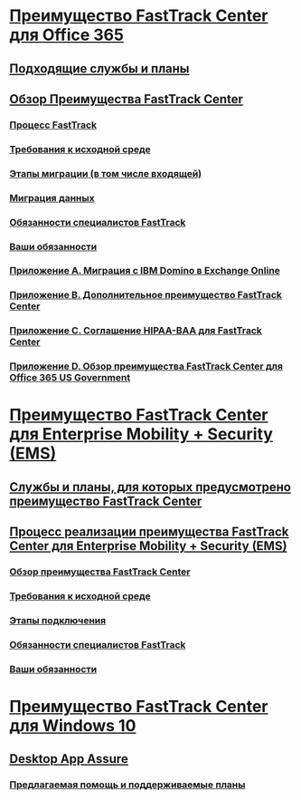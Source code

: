 # [Преимущество FastTrack Center для Office 365](O365-fasttrack-benefit-for-office-365.md)
## [Подходящие службы и планы](O365-eligible-services-and-plans.md)
## [Обзор Преимущества FastTrack Center](O365-fasttrack-benefit-overview.md)
### [Процесс FastTrack](O365-fasttrack-process.md)
### [Требования к исходной среде](O365-source-environment-expectations.md)
### [Этапы миграции (в том числе входящей)](O365-onboarding-and-migration.md)
### [Миграция данных](O365-data-migration.md)
### [Обязанности специалистов FastTrack](O365-fasttrack-responsibilities.md)
### [Ваши обязанности](O365-your-responsibilities.md)
### [Приложение А. Миграция с IBM Domino в Exchange Online](O365-from-ibm-domino-to-exchange-online.md)
### [Приложение B. Дополнительное преимущество FastTrack Center](O365-fasttrack-additional-benefits.md)
### [Приложение C. Соглашение HIPAA-BAA для FastTrack Center](O365-hipaa-business-associate-agreement.md)
### [Приложение D. Обзор преимущества FastTrack Center для Office 365 US Government](US-Gov-appendix-overview.md)
# [Преимущество FastTrack Center для Enterprise Mobility + Security (EMS)](https://docs.microsoft.com/en-us/enterprise-mobility-security/Solutions/enterprise-mobility-fasttrack-program?toc=/fasttrack/fasttrack/toc.json)
## [Службы и планы, для которых предусмотрено преимущество FastTrack Center](https://docs.microsoft.com/en-us/enterprise-mobility-security/Solutions/fasttrack-center-benefit-for-enterprise-mobility-suite-ems?toc=/fasttrack/fasttrack/toc.json)
## [Процесс реализации преимущества FastTrack Center для Enterprise Mobility + Security (EMS)](https://docs.microsoft.com/en-us/enterprise-mobility-security/Solutions/fasttrack-center-benefit-process-for-enterprise-mobility-suite-ems?toc=/fasttrack/fasttrack/toc.json)
### [Обзор преимущества FastTrack Center](https://docs.microsoft.com/en-us/enterprise-mobility-security/Solutions/fasttrack-center-benefit-process-for-ems-overview?toc=/fasttrack/fasttrack/toc.json)
### [Требования к исходной среде](https://docs.microsoft.com/en-us/enterprise-mobility-security/Solutions/fasttrack-center-benefit-process-for-ems-environment-expectations?toc=/fasttrack/fasttrack/toc.json)
### [Этапы подключения](https://docs.microsoft.com/en-us/enterprise-mobility-security/Solutions/fasttrack-center-benefit-process-for-ems-phases?toc=/fasttrack/fasttrack/toc.json)
### [Обязанности специалистов FastTrack](https://docs.microsoft.com/en-us/enterprise-mobility-security/Solutions/fasttrack-center-benefit-process-for-ems-fasttrack-responsibilities?toc=/fasttrack/fasttrack/toc.json)
### [Ваши обязанности](https://docs.microsoft.com/en-us/enterprise-mobility-security/Solutions/fasttrack-center-benefit-process-for-ems-your-responsibilities?toc=/fasttrack/fasttrack/toc.json)
# [Преимущество FastTrack Center для Windows 10](Win-10-fasttrack-benefit-for-Windows-10.md)
## [Desktop App Assure](Win-10-desktop-app-assure.md)
### [Предлагаемая помощь и поддерживаемые планы](Win-10-daa-assistance-offered-and-plans.md)
